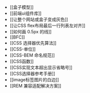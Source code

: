 - [[盒子模型]]
- [[前端ui组件库]]
- [[让整个网站或盒子变成灰色]]
- [[让CSS flex布局最后一行列表左对齐]]
- [[如何画 0.5px 的线]]
- [[BFC]]
- [[CSS 选择器优先算法]]
- [[CSS-单位]]
- [[CSS-BEM 命名规范]]
- [[CSS函数]]
- [[CSS实现文本超出显示省略号]]
- [[CSS选择器参考手册]]
- [[image标签图片的白边]]
- [[REM 兼容适配解决方案]]
